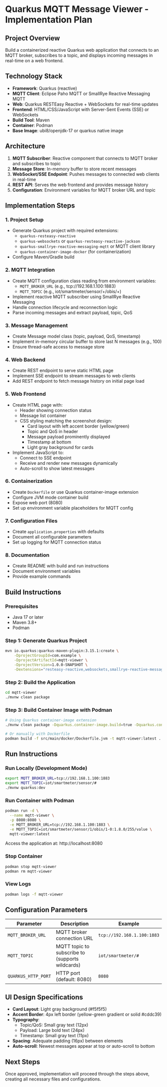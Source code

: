 # Quarkus MQTT Message Viewer - Implementation Plan

## Project Overview
Build a containerized reactive Quarkus web application that connects to an MQTT broker, subscribes to a topic, and displays incoming messages in real-time on a web frontend.

## Technology Stack
- **Framework**: Quarkus (reactive)
- **MQTT Client**: Eclipse Paho MQTT or SmallRye Reactive Messaging MQTT
- **Web**: Quarkus RESTEasy Reactive + WebSockets for real-time updates
- **Frontend**: HTML/CSS/JavaScript with Server-Sent Events (SSE) or WebSockets
- **Build Tool**: Maven
- **Container**: Podman
- **Base Image**: ubi8/openjdk-17 or quarkus native image

## Architecture
1. **MQTT Subscriber**: Reactive component that connects to MQTT broker and subscribes to topic
2. **Message Store**: In-memory buffer to store recent messages
3. **WebSocket/SSE Endpoint**: Pushes messages to connected web clients in real-time
4. **REST API**: Serves the web frontend and provides message history
5. **Configuration**: Environment variables for MQTT broker URL and topic

## Implementation Steps

### 1. Project Setup
- Generate Quarkus project with required extensions:
  - `quarkus-resteasy-reactive`
  - `quarkus-websockets` or `quarkus-resteasy-reactive-jackson`
  - `quarkus-smallrye-reactive-messaging-mqtt` or MQTT client library
  - `quarkus-container-image-docker` (for containerization)
- Configure Maven/Gradle build

### 2. MQTT Integration
- Create MQTT configuration class reading from environment variables:
  - `MQTT_BROKER_URL` (e.g., tcp://192.168.1.100:1883)
  - `MQTT_TOPIC` (e.g., iot/smartmeter/sensor/+/obis/+)
- Implement reactive MQTT subscriber using SmallRye Reactive Messaging
- Handle connection lifecycle and reconnection logic
- Parse incoming messages and extract payload, topic, QoS

### 3. Message Management
- Create Message model class (topic, payload, QoS, timestamp)
- Implement in-memory circular buffer to store last N messages (e.g., 100)
- Ensure thread-safe access to message store

### 4. Web Backend
- Create REST endpoint to serve static HTML page
- Implement SSE endpoint to stream messages to web clients
- Add REST endpoint to fetch message history on initial page load

### 5. Web Frontend
- Create HTML page with:
  - Header showing connection status
  - Message list container
  - CSS styling matching the screenshot design:
    - Card layout with left accent border (yellow/green)
    - Topic and QoS in header
    - Message payload prominently displayed
    - Timestamp at bottom
    - Light gray background for cards
- Implement JavaScript to:
  - Connect to SSE endpoint
  - Receive and render new messages dynamically
  - Auto-scroll to show latest messages

### 6. Containerization
- Create `Dockerfile` or use Quarkus container-image extension
- Configure JVM mode container build
- Expose web port (8080)
- Set up environment variable placeholders for MQTT config

### 7. Configuration Files
- Create `application.properties` with defaults
- Document all configurable parameters
- Set up logging for MQTT connection status

### 8. Documentation
- Create README with build and run instructions
- Document environment variables
- Provide example commands

## Build Instructions

### Prerequisites
- Java 17 or later
- Maven 3.8+
- Podman

### Step 1: Generate Quarkus Project
```bash
mvn io.quarkus:quarkus-maven-plugin:3.15.1:create \
    -DprojectGroupId=com.example \
    -DprojectArtifactId=mqtt-viewer \
    -DprojectVersion=1.0.0-SNAPSHOT \
    -Dextensions="resteasy-reactive,websockets,smallrye-reactive-messaging-mqtt,container-image-docker"
```

### Step 2: Build the Application
```bash
cd mqtt-viewer
./mvnw clean package
```

### Step 3: Build Container Image with Podman
```bash
# Using Quarkus container-image extension
./mvnw clean package -Dquarkus.container-image.build=true -Dquarkus.container-image.builder=docker

# Or manually with Dockerfile
podman build -f src/main/docker/Dockerfile.jvm -t mqtt-viewer:latest .
```

## Run Instructions

### Run Locally (Development Mode)
```bash
export MQTT_BROKER_URL=tcp://192.168.1.100:1883
export MQTT_TOPIC=iot/smartmeter/sensor/#
./mvnw quarkus:dev
```

### Run Container with Podman
```bash
podman run -d \
  --name mqtt-viewer \
  -p 8080:8080 \
  -e MQTT_BROKER_URL=tcp://192.168.1.100:1883 \
  -e MQTT_TOPIC=iot/smartmeter/sensor/1/obis/1-0:1.8.0/255/value \
  mqtt-viewer:latest
```

Access the application at: http://localhost:8080

### Stop Container
```bash
podman stop mqtt-viewer
podman rm mqtt-viewer
```

### View Logs
```bash
podman logs -f mqtt-viewer
```

## Configuration Parameters

| Parameter | Description | Example |
|-----------|-------------|---------|
| `MQTT_BROKER_URL` | MQTT broker connection URL | `tcp://192.168.1.100:1883` |
| `MQTT_TOPIC` | MQTT topic to subscribe to (supports wildcards) | `iot/smartmeter/#` |
| `QUARKUS_HTTP_PORT` | HTTP port (default: 8080) | `8080` |

## UI Design Specifications
- **Card Layout**: Light gray background (#f5f5f5)
- **Accent Border**: 4px left border (yellow-green gradient or solid #cddc39)
- **Typography**:
  - Topic/QoS: Small gray text (12px)
  - Payload: Large bold text (24px)
  - Timestamp: Small gray text (11px)
- **Spacing**: Adequate padding (16px) between elements
- **Auto-scroll**: Newest messages appear at top or auto-scroll to bottom

## Next Steps
Once approved, implementation will proceed through the steps above, creating all necessary files and configurations.
